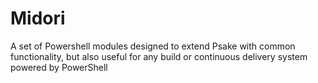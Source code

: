 Midori
======

A set of Powershell modules designed to extend Psake with common functionality, but also useful for any build or continuous delivery system powered by PowerShell